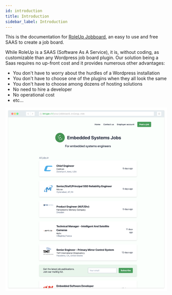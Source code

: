 ```yaml
---
id: introduction
title: Introduction
sidebar_label: Introduction
---
```


This is the documentation for [RoleUp Jobboard](https://roleup.com), an easy to use and free SAAS to create a job board.

While RoleUp is a SAAS (Software As A Service), it is, without coding, as customizable than any Wordpress job board plugin.
Our solution being a Saas requires no up-front cost and it provides numerous other  advantages:
- You don't have to worry about the hurdles of a Wordpress installation
- You don't have to choose one of the plugins when they all look the same
- You don't have to choose among dozens of hosting solutions
- No need to hire a developer
- No operational cost
- etc...

![Example of RoleUp job board](/img/jobboard-example-embedsys.png)